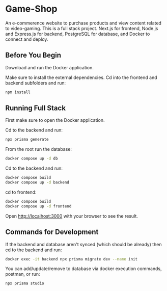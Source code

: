 # Game-Shop

An e-commerence website to purchase products and view content related to video-gaming. This is a full stack project. Next.js for frontend, Node.js and Express.js for backend, PostgreSQL for database, and Docker to connect and deploy.

## Before You Begin

Download and run the Docker application. 

Make sure to install the external dependencies. Cd into the frontend and backend subfolders and run:

```bash
npm install
```

## Running Full Stack

First make sure to open the Docker application. 

Cd to the backend and run: 
```bash
npx prisma generate
```

From the root run the database:
```bash 
docker compose up -d db
```

Cd to the backend and run: 
```bash
docker compose build
docker compose up -d backend
```

cd to frontend:
```bash
docker compose build
docker compose up -d frontend
```

Open [http://localhost:3000](http://localhost:3000) with your browser to see the result.

## Commands for Development 

If the backend and database aren't synced (which should be already) then cd to the backend and run: 
```bash
docker exec -it backend npx prisma migrate dev --name init
```

You can add/update/remove to database via docker execution commands, postman, or run:
```bash
npx prisma studio
```
